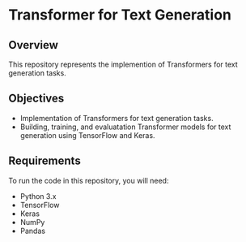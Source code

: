 # Transformer for Text Generation

## Overview

This repository represents the implemention of Transformers for text generation tasks.

## Objectives
- Implementation of Transformers for text generation tasks.
- Building, training, and evaluatation Transformer models for text generation using TensorFlow and Keras.

## Requirements

To run the code in this repository, you will need:

- Python 3.x
- TensorFlow
- Keras
- NumPy
- Pandas
